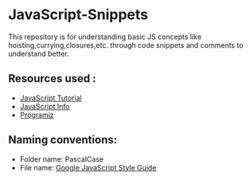 # JavaScript-Snippets

This repository is for understanding basic JS concepts like hoisting,currying,closures,etc. through code snippets and comments to understand better.

## Resources used :
- [JavaScript Tutorial](https://www.javascripttutorial.net/)
- [JavaScript Info](https://javascript.info/)
- [Programiz](https://www.programiz.com/javascript)

## Naming conventions:
- Folder name: PascalCase
- File name: [Google JavaScript Style Guide](https://google.github.io/styleguide/jsguide.html#file-name)